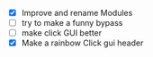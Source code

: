 - [x] Improve and rename Modules
- [ ] try to make a funny bypass
- [ ] make click GUI better 
- [x] Make a rainbow Click gui header